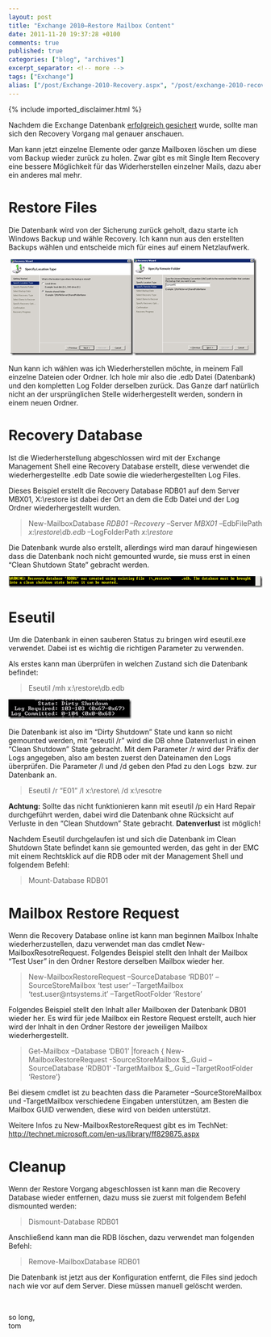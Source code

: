 ```yaml
---
layout: post
title: "Exchange 2010–Restore Mailbox Content"
date: 2011-11-20 19:37:28 +0100
comments: true
published: true
categories: ["blog", "archives"]
excerpt_separator: <!-- more -->
tags: ["Exchange"]
alias: ["/post/Exchange-2010-Recovery.aspx", "/post/exchange-2010-recovery.aspx"]
---
```

<!-- more -->
{% include imported_disclaimer.html %}
<p>Nachdem die Exchange Datenbank <a href="/post/Exchange-2010-e28093-Backup.aspx" target="_blank">erfolgreich gesichert</a> wurde, sollte man sich den Recovery Vorgang mal genauer anschauen.</p>  <p>Man kann jetzt einzelne Elemente oder ganze Mailboxen löschen um diese vom Backup wieder zurück zu holen. Zwar gibt es mit Single Item Recovery eine bessere Möglichkeit für das Widerherstellen einzelner Mails, dazu aber ein anderes mal mehr.</p>  <h1>Restore Files</h1>  <p>Die Datenbank wird von der Sicherung zurück geholt, dazu starte ich Windows Backup und wähle Recovery. Ich kann nun aus den erstellten Backups wählen und entscheide mich für eines auf einem Netzlaufwerk.</p>  <p>&#160;<a href="/assets/image_367.png"><img style="border-right-width: 0px; display: inline; border-top-width: 0px; border-bottom-width: 0px; border-left-width: 0px" class="wlDisabledImage" title="image" border="0" alt="image" src="/assets/image_thumb_365.png" width="244" height="191" /></a><a href="/assets/image_368.png"><img style="border-right-width: 0px; margin: 0px; display: inline; border-top-width: 0px; border-bottom-width: 0px; border-left-width: 0px" class="wlDisabledImage" title="image" border="0" alt="image" src="/assets/image_thumb_366.png" width="244" height="192" /></a></p>  <p>Nun kann ich wählen was ich Wiederherstellen möchte, in meinem Fall einzelne Dateien oder Ordner. Ich hole mir also die .edb Datei (Datenbank) und den kompletten Log Folder derselben zurück. Das Ganze darf natürlich nicht an der ursprünglichen Stelle widerhergestellt werden, sondern in einem neuen Ordner.</p>  <h1>Recovery Database</h1>  <p>Ist die Wiederherstellung abgeschlossen wird mit der Exchange Management Shell eine Recovery Database erstellt, diese verwendet die wiederhergestellte .edb Date sowie die wiederhergestellten Log Files. </p>  <p>Dieses Beispiel erstellt die Recovery Database RDB01 auf dem Server MBX01, X:\restore ist dabei der Ort an dem die Edb Datei und der Log Ordner wiederhergestellt wurden.</p>  <blockquote>   <p>New-MailboxDatabase <em>RDB01 –Recovery –</em>Server <em>MBX01 –</em>EdbFilePath <em>x:\restore\db.edb</em> –LogFolderPath <em>x:\restore</em> </p> </blockquote>  <p><em></em></p>  <p>Die Datenbank wurde also erstellt, allerdings wird man darauf hingewiesen dass die Datenbank noch nicht gemounted wurde, sie muss erst in einen “Clean Shutdown State” gebracht werden.</p>  <p><a href="/assets/image_369.png"><img style="border-right-width: 0px; display: inline; border-top-width: 0px; border-bottom-width: 0px; border-left-width: 0px" class="wlDisabledImage" title="image" border="0" alt="image" src="/assets/image_thumb_367.png" width="644" height="23" /></a></p>  <h1>Eseutil</h1>  <p>Um die Datenbank in einen sauberen Status zu bringen wird eseutil.exe verwendet. Dabei ist es wichtig die richtigen Parameter zu verwenden.</p>  <p>Als erstes kann man überprüfen in welchen Zustand sich die Datenbank befindet:</p>  <blockquote>   <p>Eseutil /mh x:\restore\db.edb</p> </blockquote>  <p><a href="/assets/image_370.png"><img style="background-image: none; border-right-width: 0px; margin: 0px; padding-left: 0px; padding-right: 0px; display: inline; border-top-width: 0px; border-bottom-width: 0px; border-left-width: 0px; padding-top: 0px" title="image" border="0" alt="image" src="/assets/image_thumb_368.png" width="244" height="39" /></a></p>  <p>Die Datenbank ist also im “Dirty Shutdown” State und kann so nicht gemounted werden, mit “eseutil /r” wird die DB ohne Datenverlust in einen “Clean Shutdown” State gebracht. Mit dem Parameter /r wird der Präfix der Logs angegeben, also am besten zuerst den Dateinamen den Logs überprüfen. Die Parameter /l und /d geben den Pfad zu den Logs&#160; bzw. zur Datenbank an.</p>  <blockquote>   <p>Eseutil /r “E01” /l x:\restore\ /d x:\resotre</p> </blockquote>  <p><strong>Achtung:</strong> Sollte das nicht funktionieren kann mit eseutil /p ein Hard Repair durchgeführt werden, dabei wird die Datenbank ohne Rücksicht auf Verluste in den “Clean Shutdown” State gebracht. <strong>Datenverlust</strong> ist möglich!</p>  <p>Nachdem Eseutil durchgelaufen ist und sich die Datenbank im Clean Shutdown State befindet kann sie gemounted werden, das geht in der EMC mit einem Rechtsklick auf die RDB oder mit der Management Shell und folgendem Befehl:</p>  <blockquote>   <p>Mount-Database RDB01</p> </blockquote>  <h1>Mailbox Restore Request</h1>  <p>Wenn die Recovery Database online ist kann man beginnen Mailbox Inhalte wiederherzustellen, dazu verwendet man das cmdlet New-MailboxResotreRequest. Folgendes Beispiel stellt den Inhalt der Mailbox “Test User” in den Ordner Restore derselben Mailbox wieder her.</p>  <blockquote>   <p>New-MailboxRestoreRequest –SourceDatabase ‘RDB01’ –SourceStoreMailbox ‘test user’ –TargetMailbox ‘test.user@ntsystems.it’ –TargetRootFolder ‘Restore’</p> </blockquote>  <p>Folgendes Beispiel stellt den Inhalt aller Mailboxen der Datenbank DB01 wieder her. Es wird für jede Mailbox ein Restore Request erstellt, auch hier wird der Inhalt in den Ordner Restore der jeweiligen Mailbox wiederhergestellt.</p>  <blockquote>   <p>Get-Mailbox –Database ‘DB01’ |foreach { New-MailboxRestoreRequest -SourceStoreMailbox $_.Guid –SourceDatabase ‘RDB01’ -TargetMailbox $_.Guid –TargetRootFolder ‘Restore’}</p> </blockquote>  <p>Bei diesem cmdlet ist zu beachten dass die Parameter –SourceStoreMailbox und -TargetMailbox verschiedene Eingaben unterstützen, am Besten die Mailbox GUID verwenden, diese wird von beiden unterstützt.</p>  <p>Weitere Infos zu New-MailboxRestoreRequest gibt es im TechNet: <a title="http://technet.microsoft.com/en-us/library/ff829875.aspx" href="http://technet.microsoft.com/en-us/library/ff829875.aspx">http://technet.microsoft.com/en-us/library/ff829875.aspx</a>&#160;</p>  <h1>Cleanup</h1>  <p>Wenn der Restore Vorgang abgeschlossen ist kann man die Recovery Database wieder entfernen, dazu muss sie zuerst mit folgendem Befehl dismounted werden:</p>  <blockquote>   <p>Dismount-Database RDB01</p> </blockquote>  <p>Anschließend kann man die RDB löschen, dazu verwendet man folgenden Befehl:</p>  <blockquote>   <p>Remove-MailboxDatabase RDB01</p> </blockquote>  <p>Die Datenbank ist jetzt aus der Konfiguration entfernt, die Files sind jedoch nach wie vor auf dem Server. Diese müssen manuell gelöscht werden.</p>  <p>&#160;</p>  <p>so long,   <br />tom</p>
